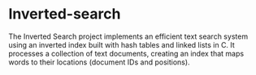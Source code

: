 # Inverted-search
The Inverted Search project implements an efficient text search system using an inverted index built with hash tables and linked lists in C. It processes a collection of text documents, creating an index that maps words to their locations (document IDs and positions).
